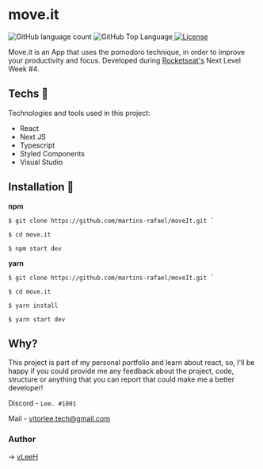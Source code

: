 # move.it
<img alt="GitHub language count" src="https://img.shields.io/github/languages/count/vLeeH/move.it?color=6E40C9&style=flat-square"> <img alt="GitHub Top Language" src="https://img.shields.io/github/languages/top/martins-rafael/moveIt?color=6E40C9&style=flat-square"><a href="https://opensource.org/licenses/MIT">
    <img alt="License" src="https://img.shields.io/badge/license-MIT-6E40C9?style=flat-square">
</a>

Move.it is an App that uses the pomodoro technique, in order to improve your productivity and focus. Developed during <a href="https://rocketseat.com.br/">Rocketseat's</a> Next Level Week #4.

## Techs 🔧 
Technologies and tools used in this project:
- React
- Next JS
- Typescript
- Styled Components
- Visual Studio  


## Installation 📁
**npm**
```
$ git clone https://github.com/martins-rafael/moveIt.git `

$ cd move.it

$ npm start dev 
```

**yarn**
```
$ git clone https://github.com/martins-rafael/moveIt.git `

$ cd move.it

$ yarn install 

$ yarn start dev
```

## Why? 

This project is part of my personal portfolio and learn about react, so, I'll be happy if you could provide me any feedback about the project, code, structure or anything that you can report that could make me a better developer!

Discord - `Lee. #1001`

Mail - <a>vitorlee.tech@gmail.com</a>

### Author 
→ <a href="https://github.com/vleeh">vLeeH</a>
